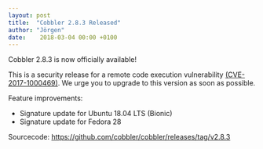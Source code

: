 ```yaml
---
layout: post
title:  "Cobbler 2.8.3 Released"
author: "Jörgen"
date:    2018-03-04 00:00 +0100
---
```


Cobbler 2.8.3 is now officially available!

This is a security release for a remote code execution vulnerability <a href="https://nvd.nist.gov/vuln/detail/CVE-2017-1000469">(CVE-2017-1000469)</a>.
We urge you to upgrade to this version as soon as possible.

Feature improvements:

- Signature update for Ubuntu 18.04 LTS (Bionic)
- Signature update for Fedora 28

Sourcecode: <a href="https://github.com/cobbler/cobbler/releases/tag/v2.8.3">https://github.com/cobbler/cobbler/releases/tag/v2.8.3</a>
